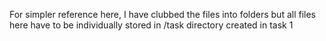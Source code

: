 For simpler reference here, I have clubbed the files into folders but all files here have to be individually stored in /task directory created in task 1
